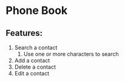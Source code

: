 # Phone Book
## Features:
1. Search a contact
    1. Use one or more characters to search
2. Add a contact
3. Delete a contact
4. Edit a contact